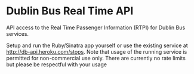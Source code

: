 # Dublin Bus Real Time API

API access to the Real Time Passenger Information (RTPI) for Dublin Bus services.

Setup and run the Ruby/Sinatra app yourself or use the existing service at http://db-api.heroku.com/stops. Note that usage of the running service is permitted for non-commercial use only. There are currently no rate limits but please be respectful with your usage
